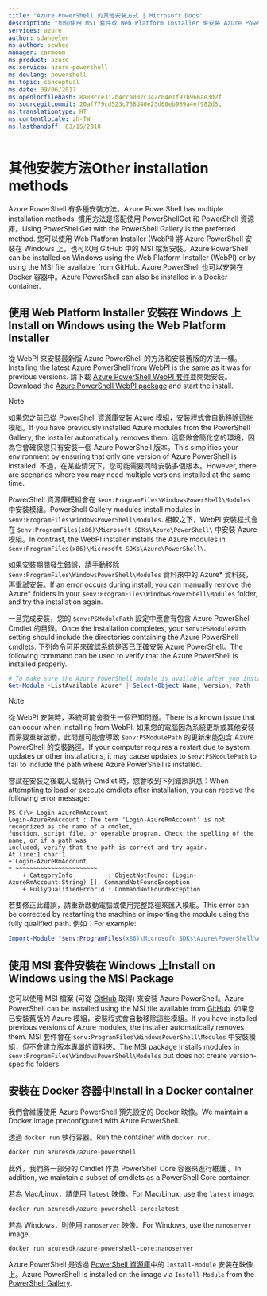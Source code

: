 ```yaml
---
title: "Azure PowerShell 的其他安裝方式 | Microsoft Docs"
description: "如何使用 MSI 套件或 Web Platform Installer 來安裝 Azure PowerShell。"
services: azure
author: sdwheeler
ms.author: sewhee
manager: carmonm
ms.product: azure
ms.service: azure-powershell
ms.devlang: powershell
ms.topic: conceptual
ms.date: 09/06/2017
ms.openlocfilehash: 8a88cce312b4cca002c342c04e1f97b966ae3d2f
ms.sourcegitcommit: 20af779cd523c758d40e23d60eb989a4ef982d5c
ms.translationtype: HT
ms.contentlocale: zh-TW
ms.lasthandoff: 03/15/2018
---
```

# <a name="other-installation-methods"></a><span data-ttu-id="c87db-103">其他安裝方法</span><span class="sxs-lookup"><span data-stu-id="c87db-103">Other installation methods</span></span>

<span data-ttu-id="c87db-104">Azure PowerShell 有多種安裝方法。</span><span class="sxs-lookup"><span data-stu-id="c87db-104">Azure PowerShell has multiple installation methods.</span></span> <span data-ttu-id="c87db-105">慣用方法是搭配使用 PowerShellGet 和 PowerShell 資源庫。</span><span class="sxs-lookup"><span data-stu-id="c87db-105">Using PowerShellGet with the PowerShell Gallery is the preferred method.</span></span> <span data-ttu-id="c87db-106">您可以使用 Web Platform Installer (WebPI) 將 Azure PowerShell 安裝在 Windows 上，也可以用 GitHub 中的 MSI 檔案安裝。</span><span class="sxs-lookup"><span data-stu-id="c87db-106">Azure PowerShell can be installed on Windows using the Web Platform Installer (WebPI) or by using the MSI file available from GitHub.</span></span> <span data-ttu-id="c87db-107">Azure PowerShell 也可以安裝在 Docker 容器中。</span><span class="sxs-lookup"><span data-stu-id="c87db-107">Azure PowerShell can also be installed in a Docker container.</span></span>

## <a name="install-on-windows-using-the-web-platform-installer"></a><span data-ttu-id="c87db-108">使用 Web Platform Installer 安裝在 Windows 上</span><span class="sxs-lookup"><span data-stu-id="c87db-108">Install on Windows using the Web Platform Installer</span></span>

<span data-ttu-id="c87db-109">從 WebPI 來安裝最新版 Azure PowerShell 的方法和安裝舊版的方法一樣。</span><span class="sxs-lookup"><span data-stu-id="c87db-109">Installing the latest Azure PowerShell from WebPI is the same as it was for previous versions.</span></span>
<span data-ttu-id="c87db-110">請下載 [Azure PowerShell WebPI 套件](http://aka.ms/webpi-azps)並開始安裝。</span><span class="sxs-lookup"><span data-stu-id="c87db-110">Download the [Azure PowerShell WebPI package](http://aka.ms/webpi-azps) and start the install.</span></span>

> [!NOTE]
> <span data-ttu-id="c87db-111">如果您之前已從 PowerShell 資源庫安裝 Azure 模組，安裝程式會自動移除這些模組。</span><span class="sxs-lookup"><span data-stu-id="c87db-111">If you have previously installed Azure modules from the PowerShell Gallery, the installer automatically removes them.</span></span> <span data-ttu-id="c87db-112">這麼做會簡化您的環境，因為它會確保您只有安裝一個 Azure PowerShell 版本。</span><span class="sxs-lookup"><span data-stu-id="c87db-112">This simplifies your environment by ensuring that only one version of Azure PowerShell is installed.</span></span> <span data-ttu-id="c87db-113">不過，在某些情況下，您可能需要同時安裝多個版本。</span><span class="sxs-lookup"><span data-stu-id="c87db-113">However, there are scenarios where you may need multiple versions installed at the same time.</span></span>
>
> <span data-ttu-id="c87db-114">PowerShell 資源庫模組會在 `$env:ProgramFiles\WindowsPowerShell\Modules` 中安裝模組。</span><span class="sxs-lookup"><span data-stu-id="c87db-114">PowerShell Gallery modules install modules in `$env:ProgramFiles\WindowsPowerShell\Modules`.</span></span> <span data-ttu-id="c87db-115">相較之下，WebPI 安裝程式會在 `$env:ProgramFiles(x86)\Microsoft SDKs\Azure\PowerShell\` 中安裝 Azure 模組。</span><span class="sxs-lookup"><span data-stu-id="c87db-115">In contrast, the WebPI installer installs the Azure modules in `$env:ProgramFiles(x86)\Microsoft SDKs\Azure\PowerShell\`.</span></span>
>
> <span data-ttu-id="c87db-116">如果安裝期間發生錯誤，請手動移除 `$env:ProgramFiles\WindowsPowerShell\Modules` 資料來中的 Azure\* 資料夾，再重試安裝。</span><span class="sxs-lookup"><span data-stu-id="c87db-116">If an error occurs during install, you can manually remove the Azure\* folders in your `$env:ProgramFiles\WindowsPowerShell\Modules` folder, and try the installation again.</span></span>

<span data-ttu-id="c87db-117">一旦完成安裝，您的 `$env:PSModulePath` 設定中應會有包含 Azure PowerShell Cmdlet 的目錄。</span><span class="sxs-lookup"><span data-stu-id="c87db-117">Once the installation completes, your `$env:PSModulePath` setting should include the directories containing the Azure PowerShell cmdlets.</span></span> <span data-ttu-id="c87db-118">下列命令可用來確認系統是否已正確安裝 Azure PowerShell。</span><span class="sxs-lookup"><span data-stu-id="c87db-118">The following command can be used to verify that the Azure PowerShell is installed properly.</span></span>

```powershell
# To make sure the Azure PowerShell module is available after you install
Get-Module -ListAvailable Azure* | Select-Object Name, Version, Path
```

> [!NOTE]
> <span data-ttu-id="c87db-119">從 WebPI 安裝時，系統可能會發生一個已知問題。</span><span class="sxs-lookup"><span data-stu-id="c87db-119">There is a known issue that can occur when installing from WebPI.</span></span> <span data-ttu-id="c87db-120">如果您的電腦因為系統更新或其他安裝而需要重新啟動，此問題可能會導致 `$env:PSModulePath` 的更新未能包含 Azure PowerShell 的安裝路徑。</span><span class="sxs-lookup"><span data-stu-id="c87db-120">If your computer requires a restart due to system updates or other installations, it may cause updates to `$env:PSModulePath` to fail to include the path where Azure PowerShell is installed.</span></span>

<span data-ttu-id="c87db-121">嘗試在安裝之後載入或執行 Cmdlet 時，您會收到下列錯誤訊息︰</span><span class="sxs-lookup"><span data-stu-id="c87db-121">When attempting to load or execute cmdlets after installation, you can receive the following error message:</span></span>

```
PS C:\> Login-AzureRmAccount
Login-AzureRmAccount : The term 'Login-AzureRmAccount' is not recognized as the name of a cmdlet,
function, script file, or operable program. Check the spelling of the name, or if a path was
included, verify that the path is correct and try again.
At line:1 char:1
+ Login-AzureRmAccount
+ ~~~~~~~~~~~~~~~~~~~~~~~
    + CategoryInfo          : ObjectNotFound: (Login-AzureRmAccount:String) [], CommandNotFoundException
    + FullyQualifiedErrorId : CommandNotFoundException
```

<span data-ttu-id="c87db-122">若要修正此錯誤，請重新啟動電腦或使用完整路徑來匯入模組。</span><span class="sxs-lookup"><span data-stu-id="c87db-122">This error can be corrected by restarting the machine or importing the module using the fully qualified path.</span></span> <span data-ttu-id="c87db-123">例如︰</span><span class="sxs-lookup"><span data-stu-id="c87db-123">For example:</span></span>

```powershell
Import-Module "$env:ProgramFiles(x86)\Microsoft SDKs\Azure\PowerShell\AzureRM.psd1"
```

## <a name="install-on-windows-using-the-msi-package"></a><span data-ttu-id="c87db-124">使用 MSI 套件安裝在 Windows 上</span><span class="sxs-lookup"><span data-stu-id="c87db-124">Install on Windows using the MSI Package</span></span>

<span data-ttu-id="c87db-125">您可以使用 MSI 檔案 (可從 [GitHub](https://aka.ms/azps-release) 取得) 來安裝 Azure PowerShell。</span><span class="sxs-lookup"><span data-stu-id="c87db-125">Azure PowerShell can be installed using the MSI file available from [GitHub](https://aka.ms/azps-release).</span></span> <span data-ttu-id="c87db-126">如果您已安裝舊版的 Azure 模組，安裝程式會自動移除這些模組。</span><span class="sxs-lookup"><span data-stu-id="c87db-126">If you have installed previous versions of Azure modules, the installer automatically removes them.</span></span> <span data-ttu-id="c87db-127">MSI 套件會在 `$env:ProgramFiles\WindowsPowerShell\Modules` 中安裝模組，但不會建立版本專屬的資料夾。</span><span class="sxs-lookup"><span data-stu-id="c87db-127">The MSI package installs modules in `$env:ProgramFiles\WindowsPowerShell\Modules` but does not create version-specific folders.</span></span>

## <a name="install-in-a-docker-container"></a><span data-ttu-id="c87db-128">安裝在 Docker 容器中</span><span class="sxs-lookup"><span data-stu-id="c87db-128">Install in a Docker container</span></span>

<span data-ttu-id="c87db-129">我們會維護使用 Azure PowerShell 預先設定的 Docker 映像。</span><span class="sxs-lookup"><span data-stu-id="c87db-129">We maintain a Docker image preconfigured with Azure PowerShell.</span></span>

<span data-ttu-id="c87db-130">透過 `docker run` 執行容器。</span><span class="sxs-lookup"><span data-stu-id="c87db-130">Run the container with `docker run`.</span></span>

```powershell
docker run azuresdk/azure-powershell
```

<span data-ttu-id="c87db-131">此外，我們將一部分的 Cmdlet 作為 PowerShell Core 容器來進行維護 。</span><span class="sxs-lookup"><span data-stu-id="c87db-131">In addition, we maintain a subset of cmdlets as a PowerShell Core container.</span></span>

<span data-ttu-id="c87db-132">若為 Mac/Linux，請使用 `latest` 映像。</span><span class="sxs-lookup"><span data-stu-id="c87db-132">For Mac/Linux, use the `latest` image.</span></span>

```bash
docker run azuresdk/azure-powershell-core:latest
```

<span data-ttu-id="c87db-133">若為 Windows，則使用 `nanoserver` 映像。</span><span class="sxs-lookup"><span data-stu-id="c87db-133">For Windows, use the `nanoserver` image.</span></span>

```powershell
docker run azuresdk/azure-powershell-core:nanoserver
```

<span data-ttu-id="c87db-134">Azure PowerShell 是透過 [PowerShell 資源庫](https://www.powershellgallery.com/)中的 `Install-Module` 安裝在映像上。</span><span class="sxs-lookup"><span data-stu-id="c87db-134">Azure PowerShell is installed on the image via `Install-Module` from the [PowerShell Gallery](https://www.powershellgallery.com/).</span></span>
